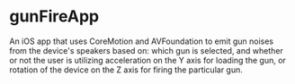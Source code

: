 # gunFireApp

An iOS app that uses CoreMotion and AVFoundation to emit gun noises from the device's speakers based on: which gun is selected, and whether or not the user is utilizing acceleration on the Y axis for loading the gun, or rotation of the device on the Z axis for firing the particular gun.
